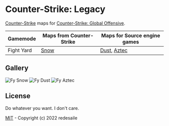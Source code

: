 # Counter-Strike: Legacy
[Counter-Strike](https://store.steampowered.com/app/10/CounterStrike) maps for [Counter-Strike: Global Offensive](https://en.wikipedia.org/wiki/Counter-Strike:_Global_Offensive).

Gamemode | Maps from Counter-Strike | Maps for Source engine games
-------- | ------------------------ | -----------------------------------------
Fight Yard | [Snow](https://steamcommunity.com/sharedfiles/filedetails/?id=2878048817) | [Dust](https://steamcommunity.com/sharedfiles/filedetails/?id=2785424490), [Aztec](https://steamcommunity.com/sharedfiles/filedetails/?id=2785424875)

## Gallery
![Fy Snow](https://user-images.githubusercontent.com/90133781/188272331-20e11d43-75b7-48b3-8729-9f32b9248e34.png)
![Fy Dust](https://user-images.githubusercontent.com/90133781/188272329-f121bc98-cd39-4ab4-8b33-c042e1b94186.png)
![Fy Aztec](https://user-images.githubusercontent.com/90133781/188272327-62c0744d-5dea-4c44-87e7-ecf52e5ad458.png)

## License
Do whatever you want. I don't care.

[MIT](LICENSE) - Copyright (c) 2022 redesaile
